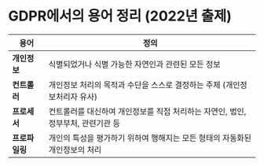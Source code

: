 # GDPR에서의 용어 정리 (2022년 출제)

| **용어**       | **정의**                                                                 |
| --------------- | ------------------------------------------------------------------------ |
| **개인정보**    | 식별되었거나 식별 가능한 자연인과 관련된 모든 정보                       |
| **컨트롤러**    | 개인정보 처리의 목적과 수단을 스스로 결정하는 주체 (개인정보처리자 유사) |
| **프로세서**    | 컨트롤러를 대신하여 개인정보를 직접 처리하는 자연인, 법인, 정부부처, 관련기관 등 |
| **프로파일링**  | 개인의 특성을 평가하기 위하여 행해지는 모든 형태의 자동화된 개인정보의 처리 |
